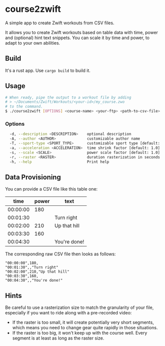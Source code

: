 # course2zwift

A simple app to create Zwift workouts from CSV files.

It allows you to create Zwift workouts based on table data
with time, power and (optional) hint text snippets.
You can scale it by time and power, to adapt to your own abilities.

## Build

It's a rust app. Use `cargo build` to build it.

## Usage

```bash
# When ready, pipe the output to a workout file by adding
# > ~/Documents/Zwift/Workouts/<your-id>/my_course.zwo
# to the command.
$ ./course2zwift [OPTIONS] <course-name> <your-ftp> <path-to-csv-file>
```

### Options

```bash
  -d, --description <DESCRIPTION>    optional description
  -A, --author <AUTHOR>              customizable author name
  -T, --sport-type <SPORT_TYPE>      customizable sport type [default: "ride"]
  -a, --acceleration <ACCELERATION>  time shrink factor [default: 1.0]
  -s, --scale <SCALE>                power scale factor [default: 1.0]
  -r, --raster <RASTER>              duration rasterization in seconds [default: 30]
  -h, --help                         Print help
```

## Data Provisioning

You can provide a CSV file like this table one:

| time     | power | text         |
|----------|-------|--------------|
| 00:00:00 | 180   |              |
| 00:01:30 |       | Turn right   |
| 00:02:00 | 210   | Up that hill |
| 00:03:30 | 160   |              |
| 00:04:30 |       | You're done! |

The corresponding raw CSV file then looks as follows:
```text
"00:00:00",180,
"00:01:30",,"Turn right"
"00:02:00",210,"Up that hill"
"00:03:30",160,
"00:04:30",,"You're done!"
```

## Hints

Be careful to use a rasterization size to match the granularity of your file,
especially if you want to ride along with a pre-recorded video:
- If the raster is too small, it will create potentially very short segments,
which means you need to change gear quite rapidly in those situations.
- If the raster is too big, it won't keep up with the course well.
  Every segment is at least as long as the raster size.

